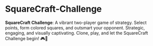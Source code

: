 # SquareCraft-Challenge
**SquareCraft Challenge**: A vibrant two-player game of strategy. Select points, form colored squares, and outsmart your opponent. Strategic, engaging, and visually captivating. Clone, play, and let the SquareCraft Challenge begin! 🎮🌈

